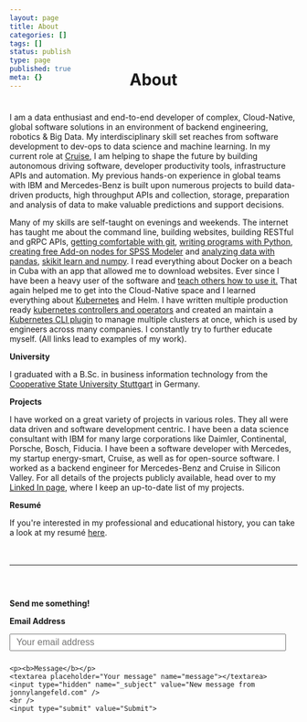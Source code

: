 ```yaml
---
layout: page
title: About
categories: []
tags: []
status: publish
type: page
published: true
meta: {}
---
```


<h1 style="text-align: center; margin-bottom: 40px; margin-top: -50px">About</h1>

<div>
  <p>I am a data enthusiast and end-to-end developer of complex, Cloud-Native, global software solutions in an environment of backend engineering, robotics & Big Data. My interdisciplinary skill set reaches from software development to dev-ops to data science and machine learning. In my current role at <a href="https://getcruise.com">Cruise</a>, I am helping to shape the future by building autonomous driving software, developer productivity tools, infrastructure APIs and automation. My previous hands-on experience in global teams with IBM and Mercedes-Benz is built upon numerous projects to build data-driven products, high throughput APIs and collection, storage, preparation and analysis of data to make valuable predictions and support decisions.
  </p>

  <p>Many of my skills are self-taught on evenings and weekends. The internet has taught me about the command line, building websites, building RESTful and gRPC APIs, <a href="https://github.com/jonnylangefeld">getting comfortable with git</a>, <a href="https://github.com/jonnylangefeld/ChordPro">writing programs with Python</a>, <a href="https://github.com/jonnylangefeld/SPSSTwitter">creating free Add-on nodes for SPSS Modeler</a> and <a h href="https://www.kaggle.com/jonnylangefeld/explore-dividends">analyzing data with pandas</a>, <a href="https://github.com/jonnylangefeld/learning/blob/master/Machine%20Learning/scikit-learn%20Classifier.ipynb">skikit learn and numpy</a>. I read everything about Docker on a beach in Cuba with an app that allowed me to download websites. Ever since I have been a heavy user of the software and <a href="https://www.youtube.com/watch?v=JprTjTViaEA">teach others how to use it.</a> That again helped me to get into the Cloud-Native space and I learned everything about <a href="https://www.youtube.com/watch?v=f4Ynjl_JIm0">Kubernetes</a> and Helm. I have written multiple production ready <a href="https://github.com/jonnylangefeld/datadog-operator">kubernetes controllers and operators</a> and created an maintain a <a href="https://github.com/jonnylangefeld/kubectl-mc">Kubernetes CLI plugin</a> to manage multiple clusters at once, which is used by engineers across many companies. I constantly try to further educate myself. (All links lead to examples of my work).</p>

  <p><b>University</b></p>

  <p>I graduated with a B.Sc. in business information technology from the <a href="http://www.dhbw.de/english/home.html" target="_blank">Cooperative State University Stuttgart</a> in Germany.</p>

  <p><b>Projects</b></p>

  <p>I have worked on a great variety of projects in various roles. They all were data driven and software development centric. I have been a data science consultant with IBM for many large corporations like Daimler, Continental, Porsche, Bosch, Fiducia. I have been a software developer with Mercedes, my startup energy-smart, Cruise, as well as for open-source software. I worked as a backend engineer for Mercedes-Benz and Cruise in Silicon Valley. For all details of the projects publicly available, head over to my <a href="https://www.linkedin.com/in/jonnylangefeld/" target="_blank">Linked In page</a>, where I keep an up-to-date list of my projects.</p>

  <p><b>Resumé</b></p>
  <p>If you're interested in my professional and educational history, you can take a look at my resumé <a href="/assets/about/Resum%C3%A9%20Jonny%20Langefeld.pdf?v=9" target="_blank">here</a>.</p>
</div>

<div style="width: 100%; float: left; margin-top: 20px">
  <hr />
  <form id="contactform" method="POST" action="https://formspree.io/jonnylangefeld@gmail.com">
    <p><b>Send me something!</b></p>
    <p><b>Email Address</b></p>
    <input type="email" name="_replyto" placeholder="Your email address">

    <p><b>Message</b></p>
    <textarea placeholder="Your message" name="message"></textarea>
    <input type="hidden" name="_subject" value="New message from jonnylangefeld.com" />
    <br />
    <input type="submit" value="Submit">

  </form>
</div>

<style type="text/css">
  #contactform {
    padding-top: 30px;
  }

  #contactform input[type="email"] {
    width: calc(100% - 20px);
    height: 30px;
    font-size: 16px;
    padding: 10px;
    margin-bottom: 10px;
  }

  #contactform textarea {
    width: calc(100% - 30px);
    height: 100px;
    font-size: 16px;
    border: 1px solid #ccc;
    background-color: #fafafa;
    padding: 15px;
    resize: vertical;
  }
  
  #contactform input[type="submit"] {
    display: inline-block;
    width: 127px;
    height: 42px;
    background-color: #272727;
    color: white;
    font-weight: 600;
    font-style: normal;
    font-size: 14px;
    border: none;
    margin-top: 10px;
    cursor: pointer;
  }
</style>
